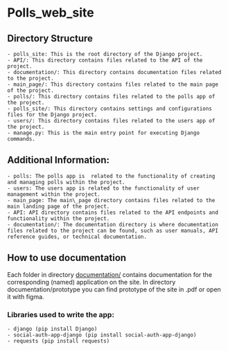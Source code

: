# Polls_web_site

## Directory Structure

    - polls_site: This is the root directory of the Django project.
    - API/: This directory contains files related to the API of the project.
    - documentation/: This directory contains documentation files related to the project.
    - main_page/: This directory contains files related to the main page of the project.
    - polls/: This directory contains files related to the polls app of the project.
    - polls_site/: This directory contains settings and configurations files for the Django project.
    - users/: This directory contains files related to the users app of the project.
    - manage.py: This is the main entry point for executing Django commands.

## Additional Information:

    - polls: The polls app is  related to the functionality of creating and managing polls within the project.
    - users: The users app is related to the functionality of user management within the project.
    - main_page: The main\_page directory contains files related to the main landing page of the project.
    - API: API directory contains files related to the API endpoints and functionality within the project.
    - documentation/: The documentation directory is where documentation files related to the project can be found, such as user manuals, API reference guides, or technical documentation.
    
    
## How to use documentation

Each folder in directory <a href = "https://github.com/werent4/Polls_web_site/tree/main/documentation">documentation/</a> contains documentation for the corresponding (named) application on the site.
In directory documentation/prototype you can find prototype of the site in .pdf or open it with figma.

### Libraries used to write the app:
    
    - django (pip install Django)
    - social-auth-app-django (pip install social-auth-app-django)
    - requests (pip install requests)

